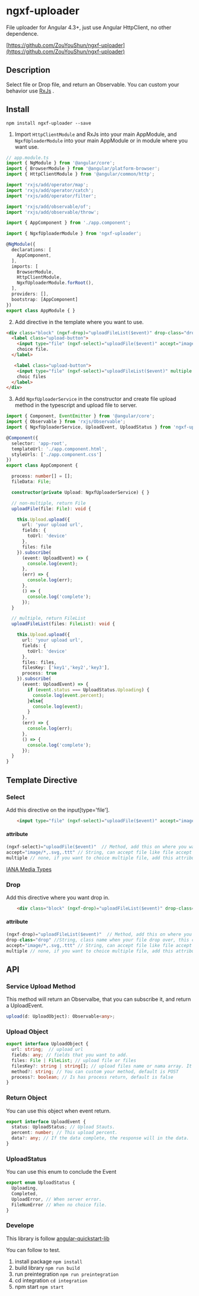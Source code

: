# ngxf-uploader  


File uploader for Angular 4.3+, just use Angular HttpClient, no other dependence.

[https://github.com/ZouYouShun/ngxf-uploader](https://github.com/ZouYouShun/ngxf-uploader)
## Description

Select file or Drop file, and return an Observable. You can custom your behavior use [RxJs](https://github.com/Reactive-Extensions/RxJS) .

## Install

`npm install ngxf-uploader --save`

1. Import `HttpClientModule` and RxJs into your main AppModule, and `NgxfUploaderModule` into your main AppModule or in module where you want use. 
```ts
// app.module.ts
import { NgModule } from '@angular/core';
import { BrowserModule } from '@angular/platform-browser';
import { HttpClientModule } from '@angular/common/http';

import 'rxjs/add/operator/map';
import 'rxjs/add/operator/catch';
import 'rxjs/add/operator/filter';

import 'rxjs/add/observable/of';
import 'rxjs/add/observable/throw';

import { AppComponent } from './app.component';

import { NgxfUploaderModule } from 'ngxf-uploader';

@NgModule({
  declarations: [
    AppComponent,
  ],
  imports: [
    BrowserModule,
    HttpClientModule,
    NgxfUploaderModule.forRoot(),
  ],
  providers: [],
  bootstrap: [AppComponent]
})
export class AppModule { }

```
2. Add directive in the template where you want to use.
```html
<div class="block" (ngxf-drop)="uploadFileList($event)" drop-class="drop" multiple  accept="image/*,.svg" >
  <label class="upload-button">
    <input type="file" (ngxf-select)="uploadFile($event)" accept="image/*,.svg,.ttt" >
    choice file.
  </label>

   <label class="upload-button">
    <input type="file" (ngxf-select)="uploadFileList($event)" multiple accept="image/*,.mp3">
    choic files
  </label>
</div>

```

3. Add `NgxfUploaderService` in the constructor and create file upload method in the typescript and upload file to server.

```ts
import { Component, EventEmitter } from '@angular/core';
import { Observable } from 'rxjs/Observable';
import { NgxfUploaderService, UploadEvent, UploadStatus } from 'ngxf-uploader';

@Component({
  selector: 'app-root',
  templateUrl: './app.component.html',
  styleUrls: ['./app.component.css']
})
export class AppComponent {

  process: number[] = [];
  fileData: File;

  constructor(private Upload: NgxfUploaderService) { }

  // non-multiple, return File
  uploadFile(file: File): void {

    this.Upload.upload({
      url: 'your upload url',
      fields: {
        toUrl: 'device'
      },
      files: file
    }).subscribe(
      (event: UploadEvent) => {
        console.log(event);
      },
      (err) => {
        console.log(err);
      },
      () => {
        console.log('complete');
      });
  }

  // multiple, return FileList
  uploadFileList(files: FileList): void {

    this.Upload.upload({
      url: 'your upload url',
      fields: {
        toUrl: 'device'
      },
      files: files,      
      filesKey: ['key1','key2','key3'],
      process: true
    }).subscribe(
      (event: UploadEvent) => {
        if (event.status === UploadStatus.Uploading) {
          console.log(event.percent);
        }else{
          console.log(event);
        }
      },
      (err) => {
        console.log(err);
      },
      () => {
        console.log('complete');
      });
  }
}

```
## Template Directive

### Select
Add this directive on the input[type='file'].
```html
    <input type="file" (ngxf-select)="uploadFile($event)" accept="image/*,.svg,.ttt" multiple>
```
#### attribute
```ts
(ngxf-select)="uploadFile($event)"  // Method, add this on where you want to select file.
accept="image/*,.svg,.ttt" // String, can accept file like file accept 
multiple // none, if you want to choice multiple file, add this attribute
```

[IANA Media Types](https://www.iana.org/assignments/media-types/media-types.xhtml)


### Drop
Add this directive where you want drop in.
```html
    <div class="block" (ngxf-drop)="uploadFileList($event)" drop-class="drop" multiple accept="image/*,.svg" >Drop Area</div>
```
#### attribute
```ts
(ngxf-drop)="uploadFileList($event)"  // Method, add this on where you want to drop file in.
drop-class="drop" //String, class name when your file drop over, this class will append on element.
accept="image/*,.svg,.ttt" // String, can accept file like file accept 
multiple // none, if you want to choice multiple file, add this attribute
```


## API

### Service Upload Method
This method will return an Observalbe<any>, that you can subscribe it, and return a UploadEvent.
```ts
upload(d: UploadObject): Observable<any>;
```

### Upload Object
```ts
export interface UploadObject {
  url: string;  // upload url
  fields: any; // fields that you want to add.
  files: File | FileList; // upload file or files
  filesKey?: string | string[]; // upload files name or nama array. It will append to file in order.
  method?: string; // You can custom your method, default is POST
  process?: boolean; // Is has process return, default is false
}
```

### Return Object
You can use this object when event return.

```ts
export interface UploadEvent {
  status: UploadStatus; // Upload Stauts.
  percent: number; // This upload percent.
  data?: any; // If the data complete, the response will in the data.
}
```

### UploadStatus
You can use this enum to conclude the Event
```ts
export enum UploadStatus {
  Uploading,
  Completed,
  UploadError, // When server error.
  FileNumError // When no choice file.
}
```

### Develope

This library is follow [angular-quickstart-lib](https://github.com/filipesilva/angular-quickstart-lib)

You can follow to test.

1. install package
  `npm install`
2. build library
`npm run build`
3. run preintegration
`npm run preintegration`
4. cd integration
`cd integration`
5. npm start
`npm start`
